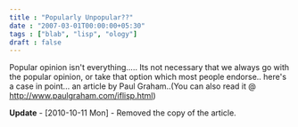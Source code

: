 ```yaml
---
title : "Popularly Unpopular??"
date : "2007-03-01T00:00:00+05:30"
tags : ["blab", "lisp", "ology"]
draft : false
---
```


Popular opinion isn't everything..... Its not necessary that we
always go with the popular opinion, or take that option which most
people endorse.. here's a case in point... an article by Paul
Graham..(You can also read it @
<http://www.paulgraham.com/iflisp.html>)

**Update** - <span class="timestamp-wrapper"><span class="timestamp">[2010-10-11 Mon] </span></span> - Removed the copy of the article.
